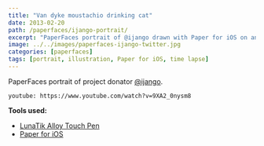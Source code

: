 ```yaml
---
title: "Van dyke moustachio drinking cat"
date: 2013-02-20
path: /paperfaces/ijango-portrait/
excerpt: "PaperFaces portrait of @ijango drawn with Paper for iOS on an iPad."
image: ../../images/paperfaces-ijango-twitter.jpg
categories: [paperfaces]
tags: [portrait, illustration, Paper for iOS, time lapse]
---
```


PaperFaces portrait of project donator [@ijango](https://twitter.com/ijango).

`youtube: https://www.youtube.com/watch?v=9XA2_0nysm8`

**Tools used:**

- [LunaTik Alloy Touch Pen](https://www.amazon.com/gp/product/B00821TR7G/ref=as_li_ss_tl?ie=UTF8&tag=mademist-20&linkCode=as2&camp=1789&creative=390957&creativeASIN=B00821TR7G)
- [Paper for iOS](https://paper.bywetransfer.com/)
